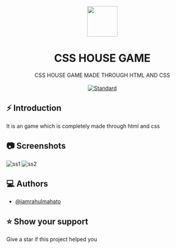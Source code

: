 <p align="center">
    <img alt="" height="80" src="">
  </a>
</p>
<h1 align="center"> CSS HOUSE GAME </h1>

<div align="center">
CSS HOUSE GAME MADE THROUGH HTML AND CSS
</div>

<br />

<div align="center">
  <!-- Standard -->
  <a href="https://standardjs.com">
    <img src="https://img.shields.io/badge/code%20style-standard-brightgreen.svg?style=flat-square"
      alt="Standard" />
  </a>
</div>

## ⚡️  Introduction
It is an game which is completely made through html and css

## 📷 Screenshots

![ss1]()
![ss2]()

## ‎‍💻 Authors

- [@iamrahulmahato](https://www.github.com/iamrahulmahato)
## ⭐️ Show your support

Give a star if this project helped you